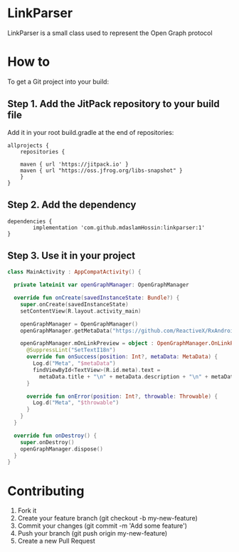 # LinkParser
LinkParser is a small class used to represent the Open Graph protocol

# How to
To get a Git project into your build:

## Step 1. Add the JitPack repository to your build file

Add it in your root build.gradle at the end of repositories:

	allprojects {
		repositories {
		
		maven { url 'https://jitpack.io' }
		maven { url "https://oss.jfrog.org/libs-snapshot" }
		}
	}
## Step 2. Add the dependency

	dependencies {
	        implementation 'com.github.mdaslamHossin:linkparser:1'
	}

## Step 3. Use it in your project
```kotlin
class MainActivity : AppCompatActivity() {

  private lateinit var openGraphManager: OpenGraphManager

  override fun onCreate(savedInstanceState: Bundle?) {
    super.onCreate(savedInstanceState)
    setContentView(R.layout.activity_main)

    openGraphManager = OpenGraphManager()
    openGraphManager.getMetaData("https://github.com/ReactiveX/RxAndroid")

    openGraphManager.mOnLinkPreview = object : OpenGraphManager.OnLinkPreview {
      @SuppressLint("SetTextI18n")
      override fun onSuccess(position: Int?, metaData: MetaData) {
        Log.d("Meta", "$metaData")
        findViewById<TextView>(R.id.meta).text =
          metaData.title + "\n" + metaData.description + "\n" + metaData.imageurl
      }

      override fun onError(position: Int?, throwable: Throwable) {
        Log.d("Meta", "$throwable")
      }
    }
  }

  override fun onDestroy() {
    super.onDestroy()
    openGraphManager.dispose()
  }
}
```

# Contributing

1. Fork it
2. Create your feature branch (git checkout -b my-new-feature)
3. Commit your changes (git commit -m 'Add some feature')
4. Push your branch (git push origin my-new-feature)
5. Create a new Pull Request
